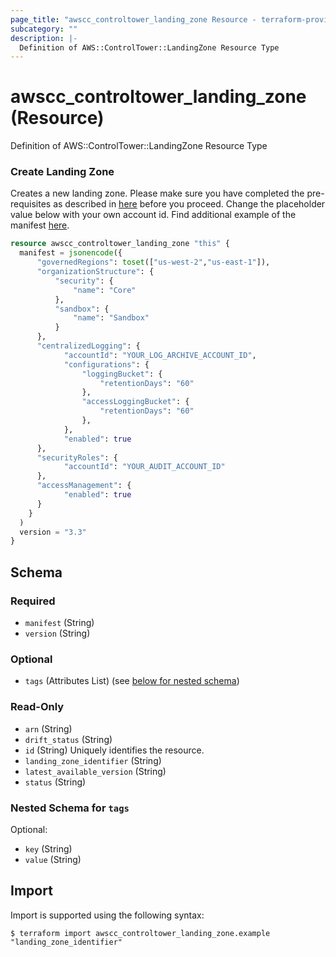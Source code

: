 ```yaml
---
page_title: "awscc_controltower_landing_zone Resource - terraform-provider-awscc"
subcategory: ""
description: |-
  Definition of AWS::ControlTower::LandingZone Resource Type
---
```


# awscc_controltower_landing_zone (Resource)

Definition of AWS::ControlTower::LandingZone Resource Type

### Create Landing Zone
Creates a new landing zone. Please make sure you have completed the pre-requisites as described in [here](https://docs.aws.amazon.com/controltower/latest/userguide/lz-api-prereques.html) before you proceed. Change the placeholder value below with your own account id. Find additional example of the manifest [here](https://docs.aws.amazon.com/controltower/latest/userguide/lz-api-launch.html).

```terraform
resource awscc_controltower_landing_zone "this" {
  manifest = jsonencode({
      "governedRegions": toset(["us-west-2","us-east-1"]),
      "organizationStructure": {
          "security": {
              "name": "Core"
          },
          "sandbox": {
              "name": "Sandbox"
          }
      },
      "centralizedLogging": {
            "accountId": "YOUR_LOG_ARCHIVE_ACCOUNT_ID",
            "configurations": {
                "loggingBucket": {
                    "retentionDays": "60"
                },
                "accessLoggingBucket": {
                    "retentionDays": "60"
                },
            },
            "enabled": true
      },
      "securityRoles": {
            "accountId": "YOUR_AUDIT_ACCOUNT_ID"
      },
      "accessManagement": {
            "enabled": true
      }
    }
  )
  version = "3.3"
}
```

<!-- schema generated by tfplugindocs -->
## Schema

### Required

- `manifest` (String)
- `version` (String)

### Optional

- `tags` (Attributes List) (see [below for nested schema](#nestedatt--tags))

### Read-Only

- `arn` (String)
- `drift_status` (String)
- `id` (String) Uniquely identifies the resource.
- `landing_zone_identifier` (String)
- `latest_available_version` (String)
- `status` (String)

<a id="nestedatt--tags"></a>
### Nested Schema for `tags`

Optional:

- `key` (String)
- `value` (String)

## Import

Import is supported using the following syntax:

```shell
$ terraform import awscc_controltower_landing_zone.example "landing_zone_identifier"
```